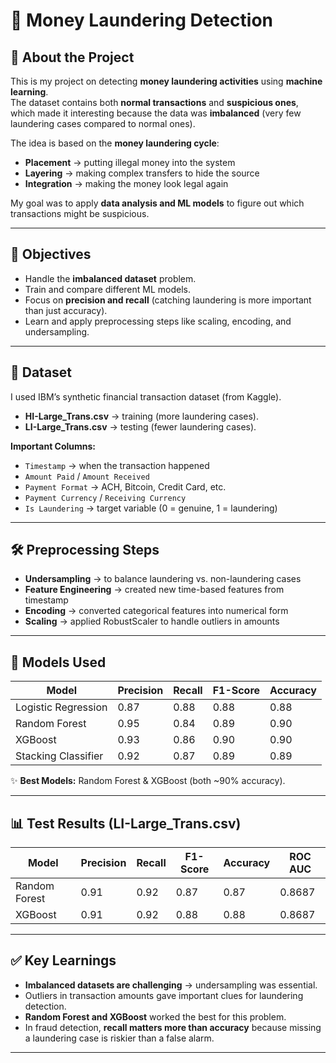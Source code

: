 # 💸 Money Laundering Detection  

## 👋 About the Project  
This is my project on detecting **money laundering activities** using **machine learning**.  
The dataset contains both **normal transactions** and **suspicious ones**, which made it interesting because the data was **imbalanced** (very few laundering cases compared to normal ones).  

The idea is based on the **money laundering cycle**:  
- **Placement** → putting illegal money into the system  
- **Layering** → making complex transfers to hide the source  
- **Integration** → making the money look legal again  

My goal was to apply **data analysis and ML models** to figure out which transactions might be suspicious.  

---

## 🎯 Objectives  
- Handle the **imbalanced dataset** problem.  
- Train and compare different ML models.  
- Focus on **precision and recall** (catching laundering is more important than just accuracy).  
- Learn and apply preprocessing steps like scaling, encoding, and undersampling.  

---

## 📂 Dataset  
I used IBM’s synthetic financial transaction dataset (from Kaggle).  

- **HI-Large_Trans.csv** → training (more laundering cases).  
- **LI-Large_Trans.csv** → testing (fewer laundering cases).  

**Important Columns:**  
- `Timestamp` → when the transaction happened  
- `Amount Paid` / `Amount Received`  
- `Payment Format` → ACH, Bitcoin, Credit Card, etc.  
- `Payment Currency` / `Receiving Currency`  
- `Is Laundering` → target variable (0 = genuine, 1 = laundering)  

---

## 🛠️ Preprocessing Steps  
- **Undersampling** → to balance laundering vs. non-laundering cases  
- **Feature Engineering** → created new time-based features from timestamp  
- **Encoding** → converted categorical features into numerical form  
- **Scaling** → applied RobustScaler to handle outliers in amounts  

---

## 🤖 Models Used  

| Model                  | Precision | Recall | F1-Score | Accuracy |
|-------------------------|-----------|--------|----------|----------|
| Logistic Regression     | 0.87      | 0.88   | 0.88     | 0.88     |
| Random Forest           | 0.95      | 0.84   | 0.89     | 0.90     |
| XGBoost                 | 0.93      | 0.86   | 0.90     | 0.90     |
| Stacking Classifier     | 0.92      | 0.87   | 0.89     | 0.89     |

✨ **Best Models:** Random Forest & XGBoost (both ~90% accuracy).  

---

## 📊 Test Results (LI-Large_Trans.csv)  

| Model         | Precision | Recall | F1-Score | Accuracy | ROC AUC |
|---------------|-----------|--------|----------|----------|---------|
| Random Forest | 0.91      | 0.92   | 0.87     | 0.87     | 0.8687  |
| XGBoost       | 0.91      | 0.92   | 0.88     | 0.88     | 0.8687  |

---

## ✅ Key Learnings  
- **Imbalanced datasets are challenging** → undersampling was essential.  
- Outliers in transaction amounts gave important clues for laundering detection.  
- **Random Forest and XGBoost** worked the best for this problem.  
- In fraud detection, **recall matters more than accuracy** because missing a laundering case is riskier than a false alarm.  

---


